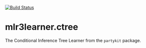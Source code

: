 [![Build Status](https://travis-ci.org/mlr3learners/mlr3learner-ctree.svg?branch=master)](https://travis-ci.org/mlr3learners/mlr3learner-ctree)

# mlr3learner.ctree

The Conditional Inference Tree Learner from the `partykit` package.
